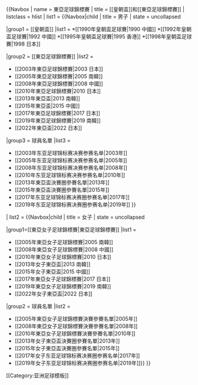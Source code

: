 {{Navbox
| name = 東亞足球錦標賽
| title = [[皇朝盃]]和[[東亞足球錦標賽]]
| listclass = hlist
| list1 = {{Navbox|child
| title = 男子
| state = uncollapsed

|group1 = [[皇朝盃]]
|list1 = 
*[[1990年皇朝盃足球賽|1990 中國]]
*[[1992年皇朝盃足球賽|1992 中國]]
*[[1995年皇朝盃足球賽|1995 香港]]
*[[1998年皇朝盃足球賽|1998 日本]]

|group2 = [[東亞足球錦標賽]]
|list2 = 
* [[2003年東亞足球錦標賽|2003 日本]]
* [[2005年東亞足球錦標賽|2005 南韓]]
* [[2008年東亞足球錦標賽|2008 中國]]
* [[2010年東亞足球錦標賽|2010 日本]]
* [[2013年東亞盃|2013 南韓]]
* [[2015年東亞盃|2015 中國]]
* [[2017年東亞足球錦標賽|2017 日本]]
* [[2019年東亞足球錦標賽|2019 南韓]]
* [[2022年東亞盃|2022 日本]]

|group3 = 球員名單
|list3 = 
* [[2003年东亚足球锦标赛决赛参赛名单|2003年]]
* [[2005年东亚足球锦标赛决赛参赛名单|2005年]]
* [[2008年东亚足球锦标赛决赛参赛名单|2008年]]
* [[2010年东亚足球锦标赛决赛参赛名单|2010年]]
* [[2013年東亞盃決賽圈參賽名單|2013年]]
* [[2015年東亞盃決賽圈參賽名單|2015年]]
* [[2017年东亚足球锦标赛决赛圈参赛名单|2017年]]
* [[2019年东亚足球锦标赛决赛圈参赛名单|2019年]]
}}

| list2 = {{Navbox|child
| title = 女子
| state = uncollapsed

|group1=[[東亞女子足球錦標賽|東亞足球錦標賽]]
|list1 =
* [[2005年東亞女子足球錦標賽|2005 南韓]]
* [[2008年東亞女子足球錦標賽|2008 中國]]
* [[2010年東亞女子足球錦標賽|2010 日本]]
* [[2013年女子東亞盃|2013 南韓]]
* [[2015年女子東亞盃|2015 中國]]
* [[2017年東亞女子足球錦標賽|2017 日本]]
* [[2019年東亞女子足球錦標賽|2019 南韓]]
* [[2022年女子東亞盃|2022 日本]]

|group2 = 球員名單
|list2 = 
* [[2005年東亞女子足球錦標賽決賽參賽名單|2005年]]
* [[2008年東亞女子足球錦標賽決賽參賽名單|2008年]]
* [[2010年東亞女子足球錦標賽決賽參賽名單|2010年]]
* [[2013年女子東亞盃決賽圈參賽名單|2013年]]
* [[2015年女子東亞盃決賽圈參賽名單|2015年]]
* [[2017年女子东亚足球锦标赛决赛圈参赛名单|2017年]]
* [[2019年女子东亚足球锦标赛决赛圈参赛名单|2019年]]}}
}}
<noinclude>
[[Category:亚洲足球模板]]
</noinclude>